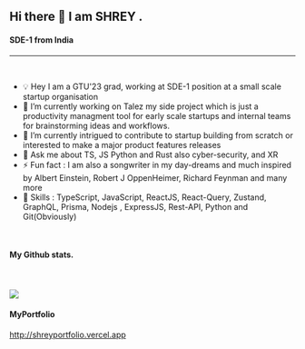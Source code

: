 ## Hi there 👋 I am SHREY . 

#### SDE-1 from India  

---
<br />

- 💡 Hey I am a GTU'23 grad, working at SDE-1 position at a small scale startup organisation                  
- 🔭 I’m currently working on Talez my side project which is just a productivity managment tool for early scale startups and internal teams for brainstorming ideas and workflows.
- 🌱 I’m currently intrigued to contribute to startup building from scratch or interested to make a major product features releases 
- 💬 Ask me about TS, JS Python and Rust also cyber-security, and XR
- ⚡ Fun fact :   I am also a songwriter in my day-dreams and much inspired by Albert Einstein, Robert J OppenHeimer, Richard Feynman and many more 
- 🤹 Skills : TypeScript, JavaScript, ReactJS, React-Query, Zustand, GraphQL, Prisma, Nodejs , ExpressJS, Rest-API, Python and Git(Obviously) 
<br />

#### My Github stats.
<br />
<br />
<img src="https://github-readme-stats.vercel.app/api?username=shreykoradia">
<br />

#### MyPortfolio
http://shreyportfolio.vercel.app

